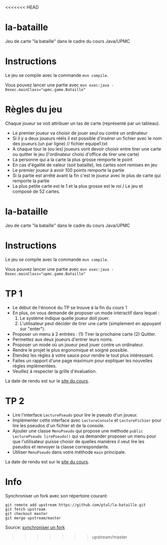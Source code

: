 <<<<<<< HEAD
# la-bataille
Jeu de carte "la bataille" dans le cadre du cours Java/UPMC

Instructions
============

Le jeu se compile avec la commande `mvn compile`.

Vous pouvez lancer une partie avec `mvn exec:java -Dexec.mainClass="upmc.game.Bataille"`


Règles du jeu
=============
Chaque joueur se voit attribuer un tas de carte (représenté par un tableau). 
* Le premier joueur va choisir de jouer seul ou contre un ordinateur
* Si il y a deux joueurs réèls il est possible d'insérer un fichier avec le nom des joueurs (un par ligne) // fichier equipe1.txt
* A chaque tour le (ou les) joueurs vont devoir choisir entre tirer une carte ou quitter le jeu (l'ordinateur choisi d'office de tirer une carte)
* La personne qui a la carte la plus grosse remporte le point
* En cas d'égalité de valeur (soit bataille), les cartes sont remises en jeu
* Le premier joueur à avoir 100 points remporte la partie
* Si la partie est arrêté avant la fin c'est le joueur avec le plus de carte qui remporte la partie
* La plus petite carte est le 1 et la plus grosse est le roi / Le jeu et composé de 52 cartes.

# la-bataille
Jeu de carte "la bataille" dans le cadre du cours Java/UPMC

Instructions
============

Le jeu se compile avec la commande `mvn compile`.

Vous pouvez lancer une partie avec `mvn exec:java -Dexec.mainClass="upmc.game.Bataille"`

TP 1
====

* Le début de l'énoncé du TP se trouve à la fin du cours 1
* En plus, on vous demande de proposer un mode interactif dans lequel :
  1. Le système indique quelle joueur doit jouer.
  2. L'utilisateur peut décider de tirer une carte (simplement en appuyant sur "enter").
* Proposer un menu à 2 entrées : (1) Tirer la prochaine carte (2) Quitter.
* Permettez aux deux joueurs d'entrer leurs noms.
* Proposer un mode où un joueur peut jouer contre un ordinateur.
* Rendre le projet le plus ergonomique et soigné possible.
* Étendez les règles à votre sauce pour rendre le tout plus intéressant.
* Faites un rapport d'une page maximum pour expliquer les nouvelles règles implémentées.
* Veuillez à respecter la grille d'évaluation.

La date de rendu est sur le [site du cours](hyc.io/teaching/java.html).

TP 2
====

* Lire l'interface `LecturePseudo` pour lire le pseudo d'un joueur.
* Implémenter cette interface avec `LectureConsole` et `LectureFichier` pour lire les pseudos d'un fichier et de la console.
* Ajouter une classe `MenuPseudo` qui propose une méthode `public LecturePseudo lirePseudo()` qui va demander proposer un menu pour que l'utilisateur puisse choisir de quelles manières il veut lire les pseudos et renvoyer la classe correspondante.
* Utiliser `MenuPseudo` dans votre méthode `main` principale.

La date de rendu est sur le [site du cours](hyc.io/teaching/java.html).

Info
====

Synchroniser un fork avec son répertoire courant:

```
git remote add upstream https://github.com/ptal/la-bataille.git
git fetch upstream
git checkout master
git merge upstream/master
```
Source: [synchroniser un fork](https://help.github.com/articles/syncing-a-fork/)
>>>>>>> upstream/master
